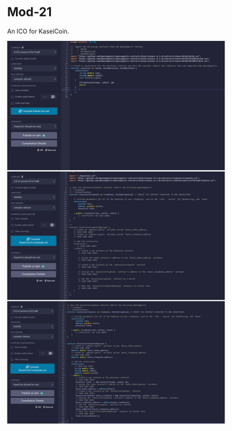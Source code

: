 # Mod-21

An ICO for KaseiCoin.

![alt text](./Starter_Code/token.PNG)
![alt text](./Starter_Code/crowdsale.PNG)
![alt text](./Starter_Code/deploy.PNG)
